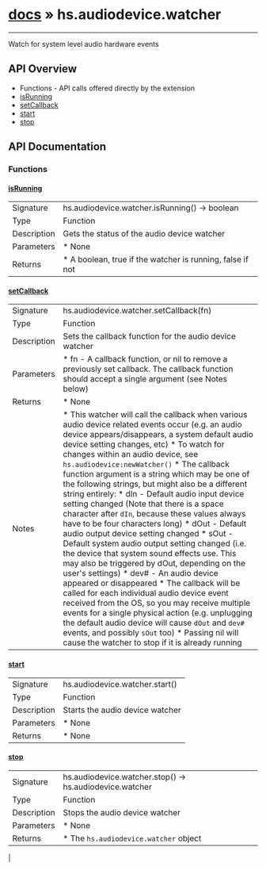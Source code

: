 # [docs](index.md) » hs.audiodevice.watcher
---

Watch for system level audio hardware events

## API Overview
* Functions - API calls offered directly by the extension
 * [isRunning](#isRunning)
 * [setCallback](#setCallback)
 * [start](#start)
 * [stop](#stop)

## API Documentation
### Functions

#### [isRunning](#isRunning)
|             |                 |
| ------------|-----------------|
| Signature   | hs.audiodevice.watcher.isRunning() -> boolean  |
| Type        | Function |
| Description | Gets the status of the audio device watcher |
| Parameters |  * None |
| Returns |  * A boolean, true if the watcher is running, false if not |


#### [setCallback](#setCallback)
|             |                 |
| ------------|-----------------|
| Signature   | hs.audiodevice.watcher.setCallback(fn)  |
| Type        | Function |
| Description | Sets the callback function for the audio device watcher |
| Parameters |  * fn - A callback function, or nil to remove a previously set callback. The callback function should accept a single argument (see Notes below) |
| Returns |  * None |
| Notes |  * This watcher will call the callback when various audio device related events occur (e.g. an audio device appears/disappears, a system default audio device setting changes, etc) * To watch for changes within an audio device, see `hs.audiodevice:newWatcher()` * The callback function argument is a string which may be one of the following strings, but might also be a different string entirely:  * dIn  - Default audio input device setting changed (Note that there is a space character after `dIn`, because these values always have to be four characters long)  * dOut - Default audio output device setting changed  * sOut - Default system audio output setting changed (i.e. the device that system sound effects use. This may also be triggered by dOut, depending on the user's settings)  * dev# - An audio device appeared or disappeared * The callback will be called for each individual audio device event received from the OS, so you may receive multiple events for a single physical action (e.g. unplugging the default audio device will cause `dOut` and `dev#` events, and possibly `sOut` too) * Passing nil will cause the watcher to stop if it is already running

#### [start](#start)
|             |                 |
| ------------|-----------------|
| Signature   | hs.audiodevice.watcher.start()  |
| Type        | Function |
| Description | Starts the audio device watcher |
| Parameters |  * None |
| Returns |  * None |


#### [stop](#stop)
|             |                 |
| ------------|-----------------|
| Signature   | hs.audiodevice.watcher.stop() -> hs.audiodevice.watcher  |
| Type        | Function |
| Description | Stops the audio device watcher |
| Parameters |  * None |
| Returns |  * The `hs.audiodevice.watcher` object |
 |
